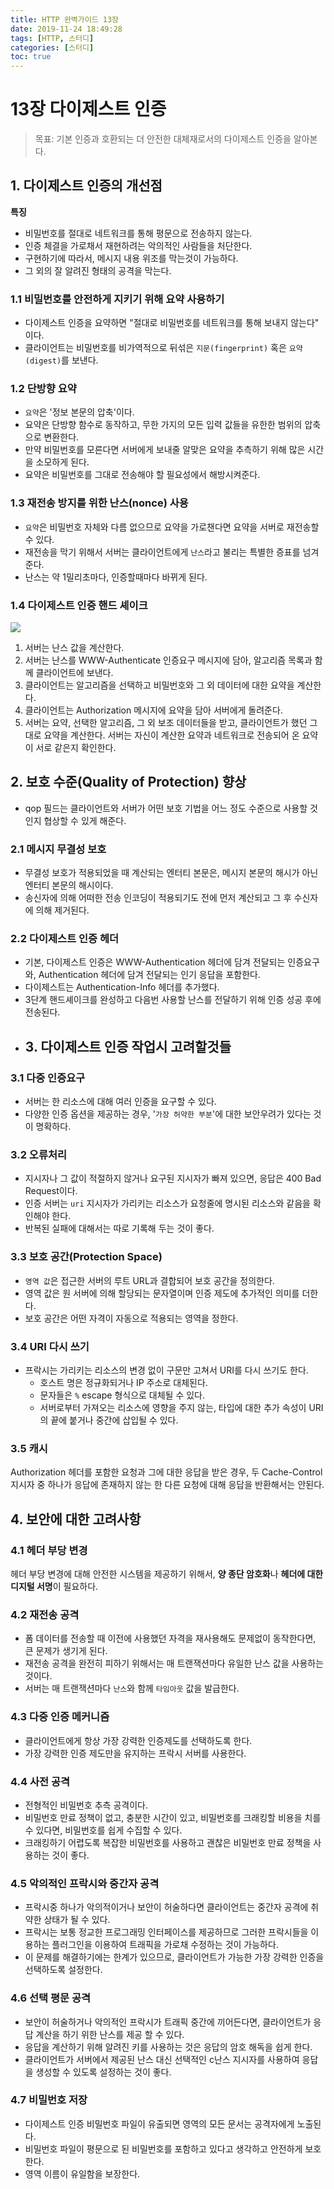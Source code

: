 ```yaml
---
title: HTTP 완벽가이드 13장
date: 2019-11-24 18:49:28
tags: [HTTP, 스터디]
categories: [스터디]
toc: true
---
```

# 13장 다이제스트 인증

> 목표: 기본 인증과 호환되는 더 안전한 대체재로서의 다이제스트 인증을 알아본다.

## 1. 다이제스트 인증의 개선점

**특징**

- 비밀번호를 절대로 네트워크를 통해 평문으로 전송하지 않는다.
- 인증 체결을 가로채서 재현하려는 악의적인 사람들을 처단한다.
- 구현하기에 따라서, 메시지 내용 위조를 막는것이 가능하다.
- 그 외의 잘 알려진 형태의 공격을 막는다.

### 1.1 비밀번호를 안전하게 지키기 위해 요약 사용하기

- 다이제스트 인증을 요약하면 "절대로 비밀번호를 네트워크를 통해 보내지 않는다" 이다.
- 클라이언트는 비밀번호를 비가역적으로 뒤섞은 `지문(fingerprint)` 혹은 `요약(digest)`를 보낸다.

### 1.2 단방향 요약

- `요약`은 '정보 본문의 압축'이다.
- 요약은 단방향 함수로 동작하고, 무한 가지의 모든 입력 값들을 유한한 범위의 압축으로 변환한다.
- 만약 비밀번호를 모른다면 서버에게 보내줄 알맞은 요약을 추측하기 위해 많은 시간을 소모하게 된다.
- 요약은 비밀번호를 그대로 전송해야 할 필요성에서 해방시켜준다.

### 1.3 재전송 방지를 위한 난스(nonce) 사용

- `요약`은 비밀번호 자체와 다름 없으므로 요약을 가로챈다면 요약을 서버로 재전송할 수 있다.
- 재전송을 막기 위해서 서버는 클라이언트에게 `난스`라고 불리는 특별한 증표를 넘겨준다.
- 난스는 약 1밀리초마다, 인증할때마다 바뀌게 된다.

### 1.4 다이제스트 인증 핸드 셰이크

![](/images/http-guide-chap13.png)

1. 서버는 난스 값을 계산한다.
2. 서버는 난스를 WWW-Authenticate 인증요구 메시지에 담아, 알고리즘 목록과 함께 클라이언트에 보낸다.
3. 클라이언트는 알고리즘을 선택하고 비밀번호와 그 외 데이터에 대한 요약을 계산한다.
4. 클라이언트는 Authorization 메시지에 요약을 담아 서버에게 돌려준다.
5. 서버는 요약, 선택한 알고리즘, 그 외 보조 데이터들을 받고, 클라이언트가 했던 그대로 요약을 계산한다. 서버는 자신이 계산한 요약과 네트워크로 전송되어 온 요약이 서로 같은지 확인한다.

## 2. 보호 수준(Quality of Protection) 향상

- qop 필드는 클라이언트와 서버가 어떤 보호 기법을 어느 정도 수준으로 사용할 것인지 협상할 수 있게 해준다.

### 2.1 메시지 무결성 보호

- 무결성 보호가 적용되었을 때 계산되는 엔터티 본문은, 메시지 본문의 해시가 아닌 엔터티 본문의 해시이다.
- 송신자에 의해 어떠한 전송 인코딩이 적용되기도 전에 먼저 계산되고 그 후 수신자에 의해 제거된다.

### 2.2 다이제스트 인증 헤더

- 기본, 다이제스트 인증은 WWW-Authentication 헤더에 담겨 전달되는 인증요구와, Authentication 헤더에 담겨 전달되는 인기 응답을 포함한다.
- 다이제스트는 Authentication-Info 헤더를 추가했다.
- 3단계 핸드셰이크를 완성하고 다음번 사용할 난스를 전달하기 위해 인증 성공 후에 전송된다.
- ## 3. 다이제스트 인증 작업시 고려할것들

### 3.1  다중 인증요구

- 서버는 한 리소스에 대해 여러 인증을 요구할 수 있다.
- 다양한 인증 옵션을 제공하는 경우, '`가장 허약한 부분`'에 대한 보안우려가 있다는 것이 명확하다.

### 3.2 오류처리

- 지시자나 그 값이 적절하지 않거나 요구된 지시자가 빠져 있으면, 응답은 400 Bad Request이다.
- 인증 서버는 `uri` 지시자가 가리키는 리소스가 요청줄에 명시된 리소스와 같음을 확인해야 한다.
- 반복된 실패에 대해서는 따로 기록해 두는 것이 좋다.

### 3.3 보호 공간(Protection Space)

- `영역 값`은 접근한 서버의 루트 URL과 결합되어 보호 공간을 정의한다.
- 영역 값은 원 서버에 의해 할당되는 문자열이며 인증 제도에 추가적인 의미를 더한다.
- 보호 공간은 어떤 자격이 자동으로 적용되는 영역을 정한다.

### 3.4 URI 다시 쓰기

- 프락시는 가리키는 리소스의 변경 없이 구문만 고쳐서 URI를 다시 쓰기도 한다.
    - 호스트 명은 정규화되거나 IP 주소로 대체된다.
    - 문자들은 `%` escape 형식으로 대체될 수 있다.
    - 서버로부터 가져오는 리소스에 영향을 주지 않는, 타입에 대한 추가 속성이 URI의 끝에 붙거나 중간에 삽입될 수 있다.

### 3.5 캐시

Authorization 헤더를 포함한 요청과 그에 대한 응답을 받은 경우, 두 Cache-Control 지시자 중 하나가 응답에 존재하지 않는 한 다른 요청에 대해 응답을 반환해서는 안된다.

## 4. 보안에 대한 고려사항

### 4.1 헤더 부당 변경

헤더 부당 변경에 대해 안전한 시스템을 제공하기 위해서, **양 종단 암호화**나 **헤더에 대한 디지털 서명**이 필요하다.

### 4.2 재전송 공격

- 폼 데이터를 전송할 때 이전에 사용했던 자격을 재사용해도 문제없이 동작한다면, 큰 문제가 생기게 된다.
- 재전송 공격을 완전히 피하기 위해서는 매 트랜잭션마다 유일한 난스 값을 사용하는 것이다.
- 서버는 매 트랜잭션마다 `난스`와 함께 `타임아웃` 값을 발급한다.

### 4.3 다중 인증 메커니즘

- 클라이언트에게 항상 가장 강력한 인증제도를 선택하도록 한다.
- 가장 강력한 인증 제도만을 유지하는 프락시 서버를 사용한다.

### 4.4 사전 공격

- 전형적인 비밀번호 추측 공격이다.
- 비밀번호 만료 정책이 없고, 충분한 시간이 있고, 비밀번호를 크래킹할 비용을 치를 수 있다면, 비밀번호를 쉽게 수집할 수 있다.
- 크래킹하기 어렵도록 복잡한 비밀번호를 사용하고 괜찮은 비밀번호 만료 정책을 사용하는 것이 좋다.

### 4.5 악의적인 프락시와 중간자 공격

- 프락시중 하나가 악의적이거나 보안이 허술하다면 클라이언트는 중간자 공격에 취약한 상태가 될 수 있다.
- 프락시는 보통 정교한 프로그래밍 인터페이스를 제공하므로 그러한 프락시들을 이용하는 플러그인을 이용하여 트래픽을 가로채 수정하는 것이 가능하다.
- 이 문제를 해결하기에는 한계가 있으므로, 클라이언트가 가능한 가장 강력한 인증을 선택하도록 설정한다.

### 4.6 선택 평문 공격

- 보안이 허술하거나 악의적인 프락시가 트래픽 중간에 끼어든다면, 클라이언트가 응답 계산을 하기 위한 난스를 제공 할 수 있다.
- 응답을 계산하기 위해 알려진 키를 사용하는 것은 응답의 암호 해독을 쉽게 한다.
- 클라이언트가 서버에서 제공된 난스 대신 선택적인 c난스 지시자를 사용하여 응답을 생성할 수 있도록 설정하는 것이 좋다.

### 4.7 비밀번호 저장

- 다이제스트 인증 비밀번호 파일이 유출되면 영역의 모든 문서는 공격자에게 노출된다.
- 비밀번호 파일이 평문으로 된 비밀번호를 포함하고 있다고 생각하고 안전하게 보호한다.
- 영역 이름이 유일함을 보장한다.
